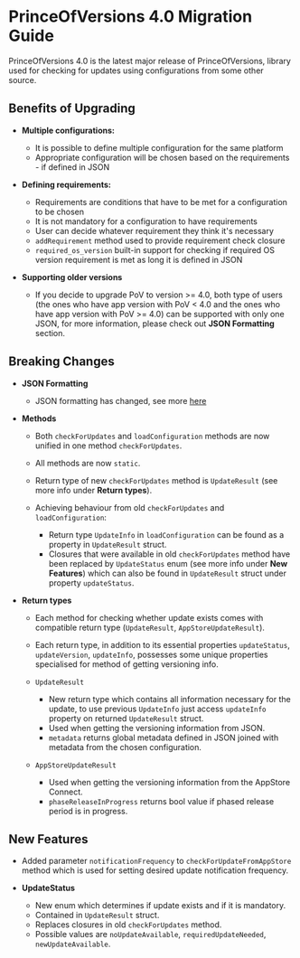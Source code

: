 # PrinceOfVersions 4.0 Migration Guide

PrinceOfVersions 4.0 is the latest major release of PrinceOfVersions, library used for checking for updates using configurations from some other source.

## Benefits of Upgrading

* **Multiple configurations:**

  * It is possible to define multiple configuration for the same platform
  * Appropriate configuration will be chosen based on the requirements - if defined in JSON

* **Defining requirements:**

  * Requirements are conditions that have to be met for a configuration to be chosen
  * It is not mandatory for a configuration to have requirements
  * User can decide whatever requirement they think it's necessary
  * `addRequirement` method used to provide requirement check closure
  * `required_os_version` built-in support for checking if required OS version requirement is met as long it is defined in JSON

* **Supporting older versions**

  * If you decide to upgrade PoV to version >= 4.0, both type of users (the ones who have app version with PoV < 4.0 and the ones who have app version with PoV >= 4.0) can be supported with only one JSON, for more information, please check out **JSON Formatting** section.

## Breaking Changes

* **JSON Formatting**

  * JSON formatting has changed, see more [here](JSON.md)

* **Methods**

  * Both `checkForUpdates` and `loadConfiguration` methods are now unified in one method `checkForUpdates`.
  * All methods are now `static`.
  * Return type of new `checkForUpdates` method is `UpdateResult` (see more info under **Return types**).

  * Achieving behaviour from old `checkForUpdates` and `loadConfiguration`:

    * Return type `UpdateInfo` in `loadConfiguration` can be found as a property in `UpdateResult` struct.
    * Closures that were available in old `checkForUpdates` method have been replaced by `UpdateStatus` enum (see more info under **New Features**) which can also be found in `UpdateResult` struct under property `updateStatus`.

* **Return types**

  * Each method for checking whether update exists comes with compatible return type (`UpdateResult`, `AppStoreUpdateResult`).
  * Each return type, in addition to its essential properties `updateStatus`, `updateVersion`, `updateInfo`, possesses some unique properties specialised for method of getting versioning info.

  * `UpdateResult`

    * New return type which contains all information necessary for the update, to use previous `UpdateInfo` just access `updateInfo` property on returned `UpdateResult` struct.
    * Used when getting the versioning information from JSON.
    * `metadata` returns global metadata defined in JSON joined with metadata from the chosen configuration.

  * `AppStoreUpdateResult`

    * Used when getting the versioning information from the AppStore Connect.
    * `phaseReleaseInProgress` returns bool value if phased release period is in progress.

## New Features

* Added parameter `notificationFrequency` to `checkForUpdateFromAppStore` method which is used for setting desired update notification frequency.

* **UpdateStatus**

  * New enum which determines if update exists and if it is mandatory.
  * Contained in `UpdateResult` struct.
  * Replaces closures in old `checkForUpdates` method.
  * Possible values are `noUpdateAvailable`, `requiredUpdateNeeded`, `newUpdateAvailable`.
